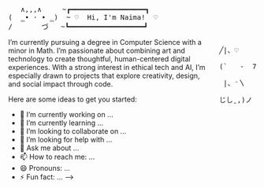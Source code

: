 <pre>
   ∧,,,∧     ~┏━━━━━━━━━━━━━━━━━━┓
(  ̳• · • ̳)  ~ ♡  Hi, I'm Naima!  ♡
/       づ   ~┗━━━━━━━━━━━━━━━━━━┛
</pre>


<div style="float: right; font-family: monospace; white-space: pre; line-height: 1.2; margin-left: 20px;">
╱|、♡<br>
(`   -  7<br>
 |、⁻〵<br>
じしˍ,)ノ
</div>

<p>
I’m currently pursuing a degree in Computer Science with a minor in Math. I’m passionate about combining art and technology to create thoughtful, human-centered digital experiences. With a strong interest in ethical tech and AI, I’m especially drawn to projects that explore creativity, design, and social impact through code.
</p>


Here are some ideas to get you started:

- 🔭 I’m currently working on ...
- 🌱 I’m currently learning ...
- 👯 I’m looking to collaborate on ...
- 🤔 I’m looking for help with ...
- 💬 Ask me about ...
- 📫 How to reach me: ...
- 😄 Pronouns: ...
- ⚡ Fun fact: ...
-->
